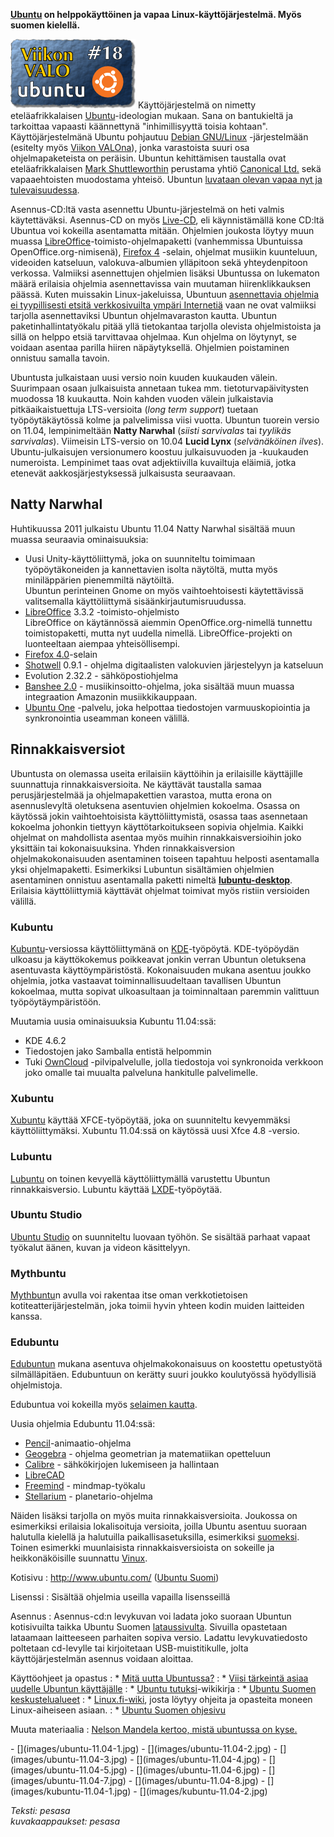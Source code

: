 <!--
Title: Ubuntu 11.04
Week: 1x18
Number: 18
Date: 2011/05/01
Pageimage: valo18-ubuntu.png
Tags: Järjestelmä,Käyttöjärjestelmä
-->

 **[Ubuntu](http://www.ubuntu.com/) on helppokäyttöinen ja
vapaa Linux-käyttöjärjestelmä. Myös suomen kielellä.**

![](images/valo18-ubuntu.png "fig:valo18-ubuntu.png") Käyttöjärjestelmä on
nimetty eteläafrikkalaisen
[Ubuntu](http://fi.wikipedia.org/wiki/Ubuntu_%28filosofia%29)-ideologian
mukaan. Sana on bantukieltä ja tarkoittaa vapaasti käännettynä
"inhimillisyyttä toisia kohtaan". Käyttöjärjestelmänä Ubuntu pohjautuu
[Debian GNU/Linux](http://www.debian.org/) -järjestelmään (esitelty myös
[Viikon VALOna](http://viikonvalo.fi/Debian_GNU/Linux)), jonka
varastoista suuri osa ohjelmapaketeista on peräisin. Ubuntun
kehittämisen taustalla ovat eteläafrikkalaisen [Mark
Shuttleworthin](http://fi.wikipedia.org/wiki/Mark_Shuttleworth)
perustama yhtiö [Canonical Ltd.](http://www.canonical.com/) sekä
vapaaehtoisten muodostama yhteisö. Ubuntun [luvataan olevan vapaa nyt ja
tulevaisuudessa](http://www.ubuntu.com/project).

Asennus-CD:ltä vasta asennettu Ubuntu-järjestelmä on heti valmis
käytettäväksi. Asennus-CD on myös
[Live-CD](http://fi.wikipedia.org/wiki/Live_CD), eli käynnistämällä kone
CD:ltä Ubuntua voi kokeilla asentamatta mitään. Ohjelmien joukosta
löytyy muun muassa
[LibreOffice](http://viikonvalo.fi/LibreOffice_Writer)-toimisto-ohjelmapaketti
(vanhemmissa Ubuntuissa OpenOffice.org-nimisenä), [Firefox
4](http://viikonvalo.fi/Firefox) -selain, ohjelmat musiikin kuunteluun,
videoiden katseluun, valokuva-albumien ylläpitoon sekä yhteydenpitoon
verkossa. Valmiiksi asennettujen ohjelmien lisäksi Ubuntussa on
lukematon määrä erilaisia ohjelmia asennettavissa vain muutaman
hiirenklikkauksen päässä. Kuten muissakin Linux-jakeluissa, Ubuntuun
[asennettavia ohjelmia ei tyypillisesti etsitä verkkosivuilta ympäri
Internetiä](http://blog.ubuntu-fi.org/2007/viisi-tarkeinta-asiaa-uudelle-ubuntun-kayttajalle/)
vaan ne ovat valmiiksi tarjolla asennettaviksi Ubuntun ohjelmavaraston
kautta. Ubuntun paketinhallintatyökalu pitää yllä tietokantaa tarjolla
olevista ohjelmistoista ja sillä on helppo etsiä tarvittavaa ohjelmaa.
Kun ohjelma on löytynyt, se voidaan asentaa parilla hiiren
näpäytyksellä. Ohjelmien poistaminen onnistuu samalla tavoin.

Ubuntusta julkaistaan uusi versio noin kuuden kuukauden välein.
Suurimpaan osaan julkaisuista annetaan tukea mm. tietoturvapäivitysten
muodossa 18 kuukautta. Noin kahden vuoden välein julkaistavia
pitkäaikaistuettuja LTS-versioita (*long term support*) tuetaan
työpöytäkäytössä kolme ja palvelimissa viisi vuotta. Ubuntun tuorein
versio on 11.04, lempinimeltään **Natty Narwhal** (*siisti sarvivalas*
tai *tyylikäs sarvivalas*). Viimeisin LTS-versio on 10.04 **Lucid Lynx**
(*selvänäköinen ilves*). Ubuntu-julkaisujen versionumero koostuu
julkaisuvuoden ja -kuukauden numeroista. Lempinimet taas ovat
adjektiivilla kuvailtuja eläimiä, jotka etenevät aakkosjärjestyksessä
julkaisusta seuraavaan.

Natty Narwhal
-------------

Huhtikuussa 2011 julkaistu Ubuntu 11.04 Natty Narwhal sisältää muun
muassa seuraavia ominaisuuksia:

-   Uusi Unity-käyttöliittymä, joka on suunniteltu toimimaan
    työpöytäkoneiden ja kannettavien isolta näytöltä, mutta myös
    miniläppärien pienemmiltä näytöiltä.\
     Ubuntun perinteinen Gnome on myös vaihtoehtoisesti käytettävissä
    valitsemalla käyttöliittymä sisäänkirjautumisruudussa.
-   [LibreOffice](http://fi.libreoffice.org/) 3.3.2
    -toimisto-ohjelmisto\
     LibreOffice on käytännössä aiemmin OpenOffice.org-nimellä tunnettu
    toimistopaketti, mutta nyt uudella nimellä. LibreOffice-projekti on
    luonteeltaan aiempaa yhteisöllisempi.
-   [Firefox 4.0](http://firefox.com)-selain
-   [Shotwell](http://yorba.org/shotwell/) 0.9.1 - ohjelma digitaalisten
    valokuvien järjestelyyn ja katseluun
-   Evolution 2.32.2 - sähköpostiohjelma
-   [Banshee 2.0](http://banshee.fm/) - musiikinsoitto-ohjelma, joka
    sisältää muun muassa integraation Amazonin musiikkikauppaan.
-   [Ubuntu One](https://one.ubuntu.com/) -palvelu, joka helpottaa
    tiedostojen varmuuskopiointia ja synkronointia useamman koneen
    välillä.

Rinnakkaisversiot
-----------------

Ubuntusta on olemassa useita erilaisiin käyttöihin ja erilaisille
käyttäjille suunnattuja rinnakkaisversioita. Ne käyttävät taustalla
samaa perusjärjestelmää ja ohjelmapakettien varastoa, mutta erona on
asennuslevyltä oletuksena asentuvien ohjelmien kokoelma. Osassa on
käytössä jokin vaihtoehtoisista käyttöliittymistä, osassa taas
asennetaan kokoelma johonkin tiettyyn käyttötarkoitukseen sopivia
ohjelmia. Kaikki ohjelmat on mahdollista asentaa myös muihin
rinnakkaisversioihin joko yksittäin tai kokonaisuuksina. Yhden
rinnakkaisversion ohjelmakokonaisuuden asentaminen toiseen tapahtuu
helposti asentamalla yksi ohjelmapaketti. Esimerkiksi Lubuntun
sisältämien ohjelmien asentaminen onnistuu asentamalla paketti nimeltä
[**lubuntu-desktop**](http://packages.ubuntu.com/natty/lubuntu-desktop).
Erilaisia käyttöliittymiä käyttävät ohjelmat toimivat myös ristiin
versioiden välillä.

### Kubuntu

[Kubuntu](http://www.kubuntu.org/)-versiossa käyttöliittymänä on
[KDE](http://www.kde.org/)-työpöytä. KDE-työpöydän ulkoasu ja
käyttökokemus poikkeavat jonkin verran Ubuntun oletuksena asentuvasta
käyttöympäristöstä. Kokonaisuuden mukana asentuu joukko ohjelmia, jotka
vastaavat toiminnallisuudeltaan tavallisen Ubuntun kokoelmaa, mutta
sopivat ulkoasultaan ja toiminnaltaan paremmin valittuun
työpöytäympäristöön.

Muutamia uusia ominaisuuksia Kubuntu 11.04:ssä:

-   KDE 4.6.2
-   Tiedostojen jako Samballa entistä helpommin
-   Tuki [OwnCloud](http://owncloud.org) -pilvipalvelulle, jolla
    tiedostoja voi synkronoida verkkoon joko omalle tai muualta
    palveluna hankitulle palvelimelle.

### Xubuntu

[Xubuntu](http://www.xubuntu.org/) käyttää XFCE-työpöytää, joka on
suunniteltu kevyemmäksi käyttöliittymäksi. Xubuntu 11.04:ssä on käytössä
uusi Xfce 4.8 -versio.

### Lubuntu

[Lubuntu](http://lubuntu.net/) on toinen kevyellä käyttöliittymällä
varustettu Ubuntun rinnakkaisversio. Lubuntu käyttää
[LXDE](http://lxde.org)-työpöytää.

### Ubuntu Studio

[Ubuntu Studio](http://ubuntustudio.org/) on suunniteltu luovaan työhön.
Se sisältää parhaat vapaat työkalut äänen, kuvan ja videon käsittelyyn.

### Mythbuntu

[Mythbuntu](http://www.mythbuntu.org/)n avulla voi rakentaa itse oman
verkkotietoisen kotiteatterijärjestelmän, joka toimii hyvin yhteen kodin
muiden laitteiden kanssa.

### Edubuntu

[Edubuntun](http://www.edubuntu.org/) mukana asentuva ohjelmakokonaisuus
on koostettu opetustyötä silmälläpitäen. Edubuntuun on kerätty suuri
joukko koulutyössä hyödyllisiä ohjelmistoja.

Edubuntua voi kokeilla myös [selaimen
kautta](http://www.edubuntu.org/weblive).

Uusia ohjelmia Edubuntu 11.04:ssä:

-   [Pencil](http://www.pencil-animation.org/)-animaatio-ohjelma
-   [Geogebra](http://www.geogebra.org/) - ohjelma geometrian ja
    matematiikan opetteluun
-   [Calibre](http://calibre-ebook.com/) - sähkökirjojen lukemiseen ja
    hallintaan
-   [LibreCAD](http://librecad.com.ar/)
-   [Freemind](http://freemind.sourceforge.net/) - mindmap-työkalu
-   [Stellarium](http://www.stellarium.org/) - planetario-ohjelma

Näiden lisäksi tarjolla on myös muita rinnakkaisversioita. Joukossa on
esimerkiksi erilaisia lokalisoituja versioita, joilla Ubuntu asentuu
suoraan halutulla kielellä ja halutuilla paikallisasetuksilla,
esimerkiksi [suomeksi](http://wiki.ubuntu-fi.org/Ubuntu_Finnish_Remix).
Toinen esimerkki muunlaisista rinnakkaisversioista on sokeille ja
heikkonäköisille suunnattu
[Vinux](https://wiki.ubuntu.com/DerivativeTeam/Derivatives/Vinux).

Kotisivu
:   [<http://www.ubuntu.com/>](http://www.ubuntu.com/) ([Ubuntu
    Suomi](http://www.ubuntu-fi.org/))

Lisenssi
:   Sisältää ohjelmia useilla vapailla lisensseillä

Asennus
:   Asennus-cd:n levykuvan voi ladata joko suoraan Ubuntun kotisivuilta
    taikka Ubuntu Suomen
    [lataussivulta](http://www.ubuntu-fi.org/lataa.html). Sivuilla
    opastetaan lataamaan laitteeseen parhaiten sopiva versio. Ladattu
    levykuvatiedosto poltetaan cd-levylle tai kirjoitetaan
    USB-muistitikulle, jolta käyttöjärjestelmän asennus voidaan
    aloittaa.

Käyttöohjeet ja opastus
:    \* [Mitä uutta Ubuntussa?](http://www.ubuntu.com/ubuntu/whats-new)
:    \* [Viisi tärkeintä asiaa uudelle Ubuntun
käyttäjälle](http://blog.ubuntu-fi.org/2007/viisi-tarkeinta-asiaa-uudelle-ubuntun-kayttajalle/)
:    \* [Ubuntu
tutuksi](http://fi.wikibooks.org/wiki/Ubuntu_tutuksi)-wikikirja
:    \* [Ubuntu Suomen keskustelualueet](http://forum.ubuntu-fi.org/)
:    \* [Linux.fi-wiki](http://linux.fi), josta löytyy ohjeita ja opasteita
moneen Linux-aiheiseen asiaan.
:    \* [Ubuntu Suomen ohjesivu](http://wiki.ubuntu-fi.org/Ohjeet)

Muuta materiaalia
:   [Nelson Mandela kertoo, mistä ubuntussa on kyse.](http://www.youtube.com/watch?v=ODQ4WiDsEBQ)

<div class="psgallery" markdown="1">
-   [](images/ubuntu-11.04-1.jpg)
-   [](images/ubuntu-11.04-2.jpg)
-   [](images/ubuntu-11.04-3.jpg)
-   [](images/ubuntu-11.04-4.jpg)
-   [](images/ubuntu-11.04-5.jpg)
-   [](images/ubuntu-11.04-6.jpg)
-   [](images/ubuntu-11.04-7.jpg)
-   [](images/ubuntu-11.04-8.jpg)
-   [](images/kubuntu-11.04-1.jpg)
-   [](images/kubuntu-11.04-2.jpg)
</div>

*Teksti: pesasa* <br />
*kuvakaappaukset: pesasa*
